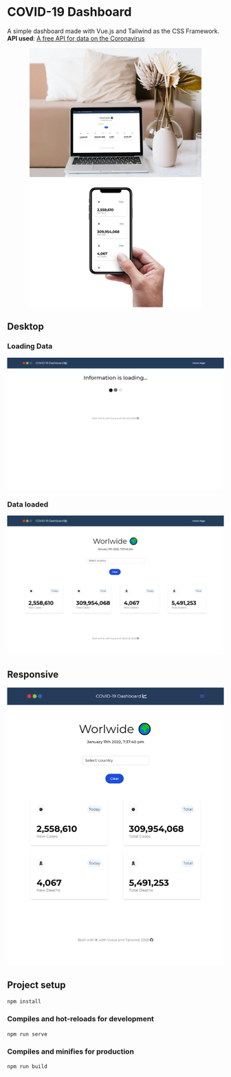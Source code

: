# COVID-19 Dashboard
A simple dashboard made with Vue.js and Tailwind as the CSS Framework.
**API used**: [A free API for data on the Coronavirus](https://covid19api.com/ "COVID-19 API")

<p float="middle" align="center">
  <img src="https://github.com/MartaBento/vue-covid-dashboard/blob/master/mockups_images/Mockup_Desktop.png?raw=true" alt="mockup_desktop" width="400" />
  <img src="https://github.com/MartaBento/vue-covid-dashboard/blob/master/mockups_images/Mockup_Mobile.png?raw=true" alt="mockuo_mobile" width="400" />
</p>

## Desktop
### Loading Data
<p align="center">
  <img src="https://github.com/MartaBento/vue-covid-dashboard/blob/master/mockups_images/Desktop_Loading.png?raw=true" alt="desktop_loading" width="700"/>
</p>

### Data loaded
<p align="center">
  <img src="https://github.com/MartaBento/vue-covid-dashboard/blob/master/mockups_images/Desktop_With_Data.png?raw=true" alt="desktop_data" width="700" />
</p>

## Responsive
<p align="center">
  <img src="https://github.com/MartaBento/vue-covid-dashboard/blob/master/mockups_images/Mobile.png?raw=true" alt="mobile" width="700" />
</p>

## Project setup
```
npm install
```

### Compiles and hot-reloads for development
```
npm run serve
```

### Compiles and minifies for production
```
npm run build
```
